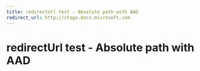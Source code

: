 ```yaml
---
title: redirectUrl test - Absolute path with AAD
redirect_url: http://stage.docs.microsoft.com
---
```



# redirectUrl test - Absolute path with AAD
 
